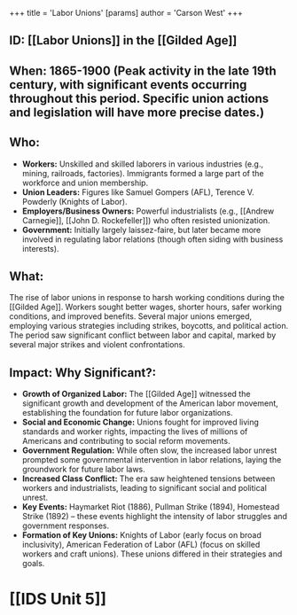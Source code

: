 +++
 title = 'Labor Unions'
[params]
	author = 'Carson West'
+++
## ID: [[Labor Unions]] in the [[Gilded Age]]

## When: 1865-1900 (Peak activity in the late 19th century,  with significant events occurring throughout this period.  Specific union actions and legislation will have more precise dates.)

## Who:
* **Workers:** Unskilled and skilled laborers in various industries (e.g., mining, railroads, factories).  Immigrants formed a large part of the workforce and union membership.
* **Union Leaders:**  Figures like Samuel Gompers (AFL), Terence V. Powderly (Knights of Labor).
* **Employers/Business Owners:**  Powerful industrialists (e.g., [[Andrew Carnegie]], [[John D. Rockefeller]]) who often resisted unionization.
* **Government:**  Initially largely laissez-faire, but later became more involved in regulating labor relations (though often siding with business interests).

## What:
The rise of labor unions in response to harsh working conditions during the [[Gilded Age]].  Workers sought better wages, shorter hours, safer working conditions, and improved benefits.  Several major unions emerged, employing various strategies including strikes, boycotts, and political action.  The period saw significant conflict between labor and capital, marked by several major strikes and violent confrontations.

## Impact: Why Significant?:
* **Growth of Organized Labor:**  The [[Gilded Age]] witnessed the significant growth and development of the American labor movement, establishing the foundation for future labor organizations.
* **Social and Economic Change:** Unions fought for improved living standards and worker rights, impacting the lives of millions of Americans and contributing to social reform movements.
* **Government Regulation:**  While often slow, the increased labor unrest prompted some governmental intervention in labor relations, laying the groundwork for future labor laws.
* **Increased Class Conflict:**  The era saw heightened tensions between workers and industrialists, leading to significant social and political unrest.
* **Key Events:**  Haymarket Riot (1886), Pullman Strike (1894), Homestead Strike (1892) – these events highlight the intensity of labor struggles and government responses.
* **Formation of Key Unions:**  Knights of Labor (early focus on broad inclusivity), American Federation of Labor (AFL) (focus on skilled workers and craft unions).  These unions differed in their strategies and goals.



# [[IDS Unit 5]]